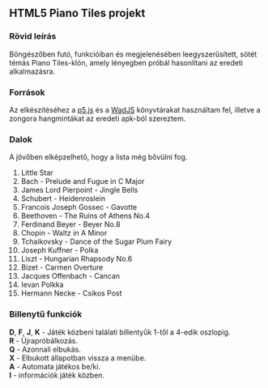 ## HTML5 Piano Tiles projekt   
### Rövid leírás   
Böngészőben futó, funkcióiban és megjelenésében leegyszerűsített, sötét témás Piano Tiles-klón, amely lényegben próbál hasonlítani az eredeti alkalmazásra.   

### Források   
Az elkészítéséhez a [p5.js](https://p5js.org/) és a [WadJS](https://github.com/rserota/wad) könyvtárakat használtam fel, illetve a zongora hangmintákat az eredeti apk-ból szereztem.   

### Dalok   
A jövőben elképzelhető, hogy a lista még bővülni fog.   
1. Little Star
2. Bach - Prelude and Fugue in C Major
3. James Lord Pierpoint - Jingle Bells
4. Schubert - Heidenroslein
5. Francois Joseph Gossec - Gavotte
6. Beethoven - The Ruins of Athens No.4
7. Ferdinand Beyer - Beyer No.8
8. Chopin - Waltz in A Minor
9. Tchaikovsky - Dance of the Sugar Plum Fairy
10. Joseph Kuffner - Polka
11. Liszt - Hungarian Rhapsody No.6
12. Bizet - Carmen Overture
13. Jacques Offenbach - Cancan
14. Ievan Polkka
15. Hermann Necke - Csikos Post   

### Billenytű funkciók   
**D**, **F**, **J**, **K** - Játék közbeni találati billentyűk 1-től a 4-edik oszlopig.   
**R** - Újrapróbálkozás.   
**Q** - Azonnali elbukás.   
**X** - Elbukott állapotban vissza a menübe.   
**A** - Automata játékos be/ki.   
**I** - információk játék közben.